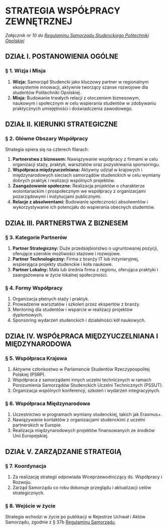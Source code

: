 ﻿# STRATEGIA WSPÓŁPRACY ZEWNĘTRZNEJ

*Załącznik nr 10 do [Regulaminu Samorządu Studenckiego Politechniki Opolskiej](01-regulamin-sspo.md)*

## DZIAŁ I. POSTANOWIENIA OGÓLNE

### § 1. Wizja i Misja
1. **Wizja:** Samorząd Studencki jako kluczowy partner w regionalnym ekosystemie innowacji, aktywnie tworzący szanse rozwojowe dla studentów Politechniki Opolskiej.
2. **Misja:** Budowanie trwałych relacji z otoczeniem biznesowym, naukowym i społecznym w celu wspierania studentów w zdobywaniu praktycznych umiejętności i doświadczenia zawodowego.

## DZIAŁ II. KIERUNKI STRATEGICZNE

### § 2. Główne Obszary Współpracy
Strategia opiera się na czterech filarach:
1. **Partnerstwa z biznesem:** Nawiązywanie współpracy z firmami w celu organizacji staży, praktyk, warsztatów oraz pozyskiwania sponsoringu.
2. **Współpraca międzyuczelniana:** Aktywny udział w krajowych i międzynarodowych sieciach samorządów studenckich w celu wymiany dobrych praktyk i realizacji wspólnych projektów.
3. **Zaangażowanie społeczne:** Realizacja projektów o charakterze wolontariackim i prospołecznym we współpracy z organizacjami pozarządowymi i instytucjami publicznymi.
4. **Relacje z absolwentami:** Budowanie społeczności absolwentów i wykorzystywanie ich potencjału do wspierania obecnych studentów.

## DZIAŁ III. PARTNERSTWA Z BIZNESEM

### § 3. Kategorie Partnerów
1. **Partner Strategiczny:** Duże przedsiębiorstwo o ugruntowanej pozycji, oferujące szerokie możliwości stażowe i rozwojowe.
2. **Partner Technologiczny:** Firma z branży IT lub inżynieryjnej, wspierająca projekty studenckie i koła naukowe.
3. **Partner Lokalny:** Mała lub średnia firma z regionu, oferująca praktyki i zaangażowana w życie lokalnej społeczności.

### § 4. Formy Współpracy
1. Organizacja płatnych staży i praktyk.
2. Prowadzenie warsztatów i szkoleń przez ekspertów z branży.
3. Mentoring dla studentów i wsparcie w realizacji projektów dyplomowych.
4. Sponsoring wydarzeń studenckich i działalności kół naukowych.

## DZIAŁ IV. WSPÓŁPRACA MIĘDZYUCZELNIANA I MIĘDZYNARODOWA

### § 5. Współpraca Krajowa
1. Aktywne członkostwo w Parlamencie Studentów Rzeczypospolitej Polskiej (PSRP).
2. Współpraca z samorządami innych uczelni technicznych w ramach Porozumienia Samorządów Studenckich Uczelni Technicznych (PSSUT).
3. Organizacja wspólnych konferencji, szkoleń i wydarzeń integracyjnych.

### § 6. Współpraca Międzynarodowa
1. Uczestnictwo w programach wymiany studenckiej, takich jak Erasmus+.
2. Nawiązywanie kontaktów z organizacjami studenckimi z uczelni partnerskich w Europie.
3. Realizacja międzynarodowych projektów finansowanych ze środków Unii Europejskiej.

## DZIAŁ V. ZARZĄDZANIE STRATEGIĄ

### § 7. Koordynacja
1. Za realizację strategii odpowiada Wiceprzewodniczący ds. Współpracy i Rozwoju.
2. Zarząd Samorządu co roku dokonuje przeglądu i aktualizacji celów strategicznych.

### § 8. Wejście w życie
Strategia wchodzi w życie po publikacji w Rejestrze Uchwał i Aktów Samorządu, zgodnie z § 37b [Regulaminu Samorządu](01-regulamin-sspo.md).



